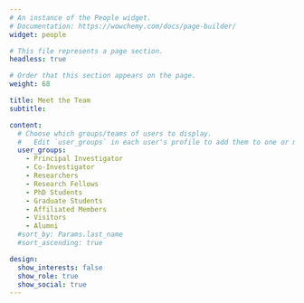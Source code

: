 ```yaml
---
# An instance of the People widget.
# Documentation: https://wowchemy.com/docs/page-builder/
widget: people

# This file represents a page section.
headless: true

# Order that this section appears on the page.
weight: 68

title: Meet the Team
subtitle:

content:
  # Choose which groups/teams of users to display.
  #   Edit `user_groups` in each user's profile to add them to one or more of these groups.
  user_groups:
    - Principal Investigator 
    - Co-Investigator
    - Researchers
    - Research Fellows
    - PhD Students
    - Graduate Students
    - Affiliated Members
    - Visitors
    - Alumni
  #sort_by: Params.last_name
  #sort_ascending: true

design:
  show_interests: false
  show_role: true
  show_social: true
---
```

